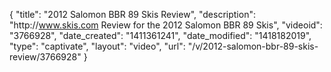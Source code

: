 {
    "title": "2012 Salomon BBR 89 Skis Review",
    "description": "http:\/\/www.skis.com Review for the 2012 Salomon BBR 89 Skis",
    "videoid": "3766928",
    "date_created": "1411361241",
    "date_modified": "1418182019",
    "type": "captivate",
    "layout": "video",
    "url": "\/v\/2012-salomon-bbr-89-skis-review\/3766928"
}